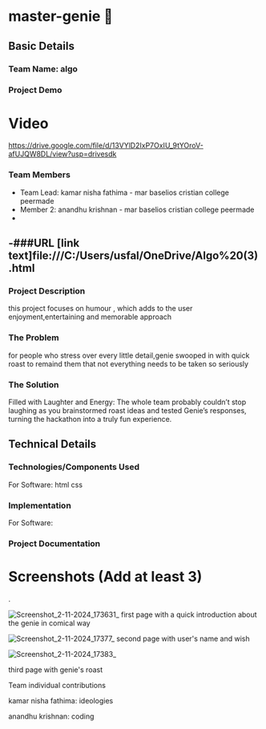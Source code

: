# master-genie 🎯


## Basic Details
### Team Name: algo

### Project Demo
# Video
https://drive.google.com/file/d/13VYlD2IxP7OxIU_9tYOroV-afUJQW8DL/view?usp=drivesdk

### Team Members
- Team Lead: kamar nisha fathima - mar baselios cristian college peermade
- Member 2: anandhu krishnan - mar baselios cristian college peermade
-
-###URL
[link text]file:///C:/Users/usfal/OneDrive/Algo%20(3).html
- 

### Project Description
this project focuses on humour , which adds to the user enjoyment,entertaining and memorable approach

### The Problem 
for people who stress over every little detail,genie swooped in with quick roast to remaind them that not everything needs to be taken so seriously
### The Solution 
Filled with Laughter and Energy: The whole team probably couldn’t stop laughing as you brainstormed roast ideas and tested Genie’s responses, turning the hackathon into a truly fun experience.


## Technical Details
### Technologies/Components Used
For Software:
html
css


### Implementation
For Software:


### Project Documentation

# Screenshots (Add at least 3)

.

![Screenshot_2-11-2024_173631_](https://github.com/user-attachments/assets/858ee686-3bba-4fee-aedc-3108a962d6fb)
first page with a quick introduction about the genie in comical way

![Screenshot_2-11-2024_17377_](https://github.com/user-attachments/assets/fb039608-4b35-4abc-90e4-fc662abc89ee)
second page with user's name and wish

![Screenshot_2-11-2024_17383_](https://github.com/user-attachments/assets/04fc8f5a-86b4-438f-99a6-d7f3b04a4fae)

third page with genie's roast



Team individual contributions

kamar nisha fathima: ideologies



anandhu krishnan: coding




